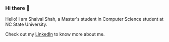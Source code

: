 ### Hi there 👋

<!--
**sshah3420/sshah3420** is a ✨ _special_ ✨ repository because its `README.md` (this file) appears on your GitHub profile.-->

Hello! I am Shaival Shah, a Master's student in Computer Science student at NC State University.

Check out my [LinkedIn](https://www.linkedin.com/in/shaival-shah00/) to know more about me.

<!--
- 🔭 I’m currently working on developing my Back-end and Machine Learning skills
- 🌱 My interests in back-end primarily lie in databases (Postgres, MySQL, MariaDB), RESTful APIs, and Cloud Computing
- 👯 I have also extensively worked in artificial intelligence, particularly NLP and time series analysis.
- 🤔 I’m looking for help with ...
- 💬 Ask me about ...
- 📫 How to reach me: ...
- 😄 Pronouns: ...
- ⚡ Fun fact: ...
--!>
